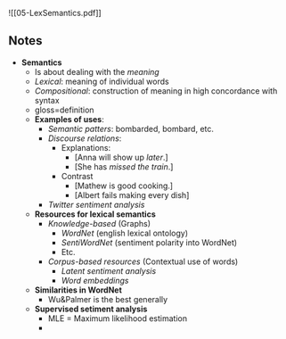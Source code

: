 ![[05-LexSemantics.pdf]]

## Notes
- **Semantics**
	- Is about dealing with the *meaning*
	- *Lexical*: meaning of individual words
	- *Compositional*: construction of meaning in high concordance with syntax
	-  gloss=definition
	- **Examples of uses**:
		- *Semantic patters*: bombarded, bombard, etc.
		- *Discourse relations*: 
			- Explanations: 
				- \[Anna will show up *later*.\] 
				- \[She has *missed the train*.\] 
			- Contrast
				- \[Mathew is good cooking.\] 
				- \[Albert fails making every dish\]
		- *Twitter sentiment analysis*
	- **Resources for lexical semantics**
		- *Knowledge-based* (Graphs)
			- *WordNet* (english lexical ontology)
			-  *SentiWordNet* (sentiment polarity into WordNet)
			- Etc.
		- *Corpus-based resources* (Contextual use of words)
			- *Latent sentiment analysis*
			- *Word embeddings*
	- **Similarities in WordNet**
		- Wu&Palmer is the best generally
	- **Supervised setiment analysis**
		- MLE = Maximum likelihood estimation
		- 